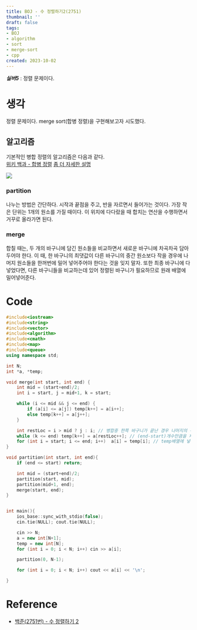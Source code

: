 ```yaml
---
title: BOJ - 수 정렬하기2(2751)
thumbnail: ''
draft: false
tags:
- BOJ
- algorithm
- sort
- merge-sort
- cpp
created: 2023-10-02
---
```


***실버5*** : 정렬 문제이다.

# 생각

정렬 문제이다. merge sort(합병 정렬)을 구현해보고자 시도했다.

## 알고리즘

기본적인 병합 정렬의 알고리즘은 다음과 같다.  
[위키 백과 - 합병 정렬](https://ko.wikipedia.org/wiki/합병_정렬)
[좀 더 자세한 설명](https://dpdpwl.tistory.com/53)

![](Merge-sort-example-300px.gif)

### partition

나누는 방법은 간단하다. 시작과 끝점을 주고, 반을 자르면서 들어가는 것이다. 가장 작은 단위는 1개의 원소를 가질 때이다. 이 위치에 다다랐을 때 합치는 연산을 수행하면서 거꾸로 올라가면 된다.

### merge

합칠 때는, 두 개의 바구니에 담긴 원소들을 비교하면서 새로운 바구니에 차곡차곡 담아두어야 한다. 이 때, 한 바구니의 최댓값이 다른 바구니의 중간 원소보다 작을 경우에 나머지 원소들을 한꺼번에 밀어 넣어주어야 한다는 것을 잊지 말자. 또한 최종 바구니에 다 넣었다면, 다른 바구니들을 비교하는데 있어 정렬된 바구니가 필요하므로 원래 배열에 밀어넣어준다.

# Code

````c++
#include<iostream>
#include<string>
#include<vector>
#include<algorithm>
#include<cmath>
#include<map>
#include<queue>
using namespace std;

int N;
int *a, *temp;

void merge(int start, int end) {
    int mid = (start+end)/2;
    int i = start, j = mid+1, k = start;

    while (i <= mid && j <= end) {
        if (a[i] <= a[j]) temp[k++] = a[i++];
        else temp[k++] = a[j++];
    }

    int restLoc = i > mid ? j : i; // 병합중 한쪽 바구니가 끝난 경우 나머지의 위치를 결정해줌
    while (k <= end) temp[k++] = a[restLoc++]; // (end-start)개수만큼을 채워야 하니, 나머지들을 넣어줌
    for (int i = start; i <= end; i++)  a[i] = temp[i]; // temp배열에 넣은 녀석들을 원래 것으로 업데이트 해줌
}

void partition(int start, int end){
    if (end <= start) return;

    int mid = (start+end)/2;
    partition(start, mid);
    partition(mid+1, end);
    merge(start, end);
}


int main(){
    ios_base::sync_with_stdio(false);
    cin.tie(NULL); cout.tie(NULL);

    cin >> N;
    a = new int[N+1];
    temp = new int[N];
    for (int i = 0; i < N; i++) cin >> a[i];

    partition(0, N-1);

    for (int i = 0; i < N; i++) cout << a[i] << '\n';

}

````

# Reference

* [백준(2751번) - 수 정렬하기 2](https://www.acmicpc.net/problem/2751)
